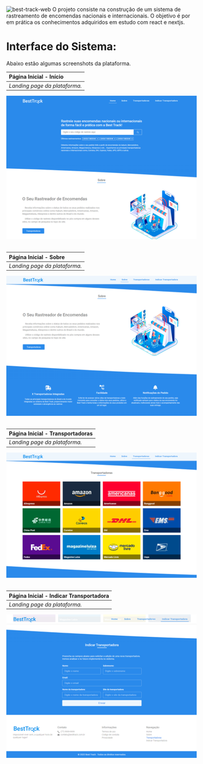 ![best-track-web](https://socialify.git.ci/denilson-santos/best-track-web/image?language=1&name=1&owner=1&theme=Light)
O projeto consiste na construção de um sistema de rastreamento de encomendas nacionais e internacionais. O objetivo é por em prática os conhecimentos adquiridos em estudo com react e nextjs.

# Interface do Sistema:
Abaixo estão algumas screenshots da plataforma.

| Página Inicial - Início |
| :- |
| *Landing page da plataforma.* |
 
![Página Inicial - Início](./public/screenshots/1.home.png)
<br>
<br>

| Página Inicial - Sobre |
| :- |
| *Landing page da plataforma.* |
 
![Página Inicial - Sobre](./public/screenshots/2.home.png)
<br>
<br>

| Página Inicial - Transportadoras |
| :- |
| *Landing page da plataforma.* |
 
![Página Inicial - Transportadoras](./public/screenshots/3.home.png)
<br>
<br>

| Página Inicial - Indicar Transportadora |
| :- |
| *Landing page da plataforma.* |
 
![Página Inicial - Indicar Transportadora](./public/screenshots/4.home.png)
<br>
<br>